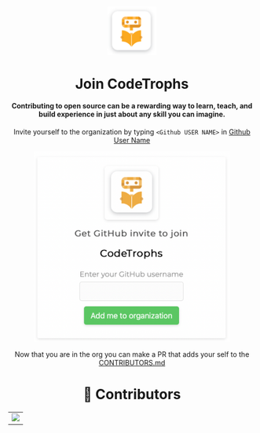<div align="center">

<p align="center"> <img src="https://raw.githubusercontent.com/CodeTrophs/Frontend/master/public/logo/codetrophs.png" alt="hello" width="100" /></p>

# Join CodeTrophs

#### Contributing to open source can be a rewarding way to learn, teach, and build experience in just about any skill you can imagine.

Invite yourself to the organization by typing  `<Github USER NAME>` in [Github User Name](https://join-codetrophs.herokuapp.com)

<p align="center"> <img src="./join_codetrophs.png" alt="hello" width="400" /></p>

Now that you are in the org you can make a PR that adds your self to the [CONTRIBUTORS.md](CONTRIBUTORS.md)

# 🌟 Contributors


<table>
	<tr>
		<td>
      <a href="https://github.com/CodeTrophs/Join-CodeTrophs/graphs/contributors">
        <img src="https://contrib.rocks/image?repo=CodeTrophs/Join-CodeTrophs" />
      </a>
		</td>
	</tr>
</table>

</div>
